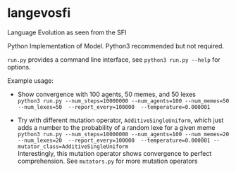 # langevosfi
Language Evolution as seen from the SFI

Python Implementation of Model.  Python3 recommended but not required.

`run.py` provides a command line interface, see
``
python3 run.py --help
``
for options.

Example usage:

* Show convergence with 100 agents, 50 memes, and 50 lexes  
``python3 run.py --num_steps=10000000 --num_agents=100 --num_memes=50 --num_lexes=50  --report_every=100000  --temperature=0.000001``

* Try with different mutation operator, `AdditiveSingleUniform`, which just adds a number to the probability of a random lexe for a given meme  
``python3 run.py --num_steps=10000000 --num_agents=100 --num_memes=20 --num_lexes=20  --report_every=100000  --temperature=0.000001 --mutator_class=AdditiveSingleUniform``  
Interestingly, this mutation operator shows convergence to perfect comprehension. See `mutators.py` for more mutation operators


